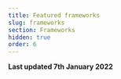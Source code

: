 ```yaml
---
title: Featured frameworks
slug: frameworks
section: Frameworks
hidden: true
order: 6
---
```


**Last updated 7th January 2022**

